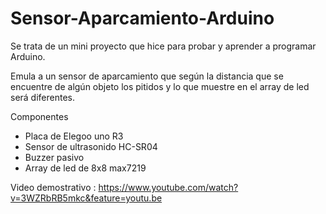 # Sensor-Aparcamiento-Arduino

Se trata de un mini proyecto que hice para probar y aprender a programar Arduino.

Emula a un sensor de aparcamiento que según la distancia que se encuentre de algún objeto los pitidos y lo que muestre en el array de led será diferentes.

Componentes 

-	Placa de Elegoo uno R3 
-	Sensor de ultrasonido HC-SR04
-	Buzzer pasivo
-	Array de led de 8x8 max7219 

Video demostrativo :
https://www.youtube.com/watch?v=3WZRbRB5mkc&feature=youtu.be
